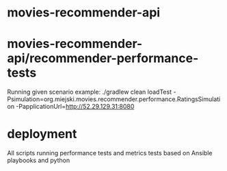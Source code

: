 # movies-recommender-api


# movies-recommender-api/recommender-performance-tests

Running given scenario example:
 ./gradlew clean loadTest -Psimulation=org.miejski.movies.recommender.performance.RatingsSimulation -PapplicationUrl=http://52.29.129.31:8080
 
 
 
# deployment

All scripts running performance tests and metrics tests based on Ansible playbooks and python